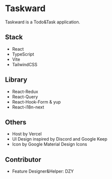 # Taskward

Taskward is a Todo&Task application.

## Stack

- React
- TypeScript
- Vite
- TailwindCSS

## Library

- React-Redux
- React-Query
- React-Hook-Form & yup
- React-i18n-next

## Others

- Host by Vercel
- UI Design inspired by Discord and Google Keep
- Icon by Google Material Design Icons

## Contributor

- Feature Designer&Helper: DZY
